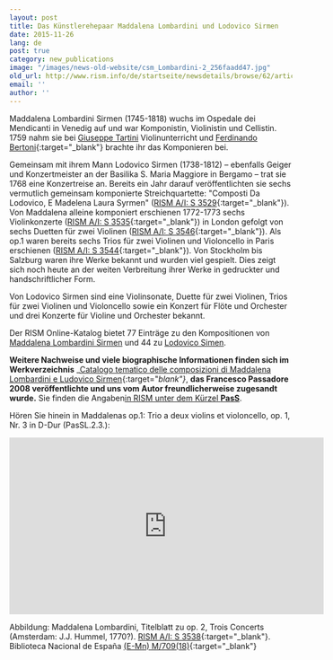 ```yaml
---
layout: post
title: Das Künstlerehepaar Maddalena Lombardini und Lodovico Sirmen
date: 2015-11-26
lang: de
post: true
category: new_publications
image: "/images/news-old-website/csm_Lombardini-2_256faadd47.jpg"
old_url: http://www.rism.info/de/startseite/newsdetails/browse/62/article/64/the-musical-couple-maddalena-lombardini-and-lodovico-sirmen.html
email: ''
author: ''
---
```



Maddalena Lombardini Sirmen (1745-1818) wuchs im Ospedale dei Mendicanti in Venedig auf und war Komponistin, Violinistin und Cellistin. 1759 nahm sie bei [Giuseppe Tartini](https://opac.rism.info/search?View=rism&author=Giuseppe+Tartini "external-link-new-window") Violinunterricht und [Ferdinando Bertoni](https://opac.rism.info/search?View=rism&author=Ferdinando+Bertoni){:target="_blank"} brachte ihr das Komponieren bei.



Gemeinsam mit ihrem Mann Lodovico Sirmen (1738-1812) – ebenfalls Geiger und Konzertmeister an der Basilika S. Maria Maggiore in Bergamo – trat sie 1768 eine Konzertreise an. Bereits ein Jahr darauf veröffentlichten sie sechs vermutlich gemeinsam komponierte Streichquartette: "Composti Da Lodovico, E Madelena Laura Syrmen" ([RISM A/I: S 3529](https://opac.rism.info/search?id=00000990059887){:target="_blank"}). Von Maddalena alleine komponiert erschienen 1772-1773 sechs Violinkonzerte ([RISM A/I: S 3535](https://opac.rism.info/search?id=00000990059893){:target="_blank"}) in London gefolgt von sechs Duetten für zwei Violinen ([RISM A/I: S 3546](https://opac.rism.info/search?id=00000990059904){:target="_blank"}). Als op.1 waren bereits sechs Trios für zwei Violinen und Violoncello in Paris erschienen ([RISM A/I: S 3544](https://opac.rism.info/search?id=00000990059902){:target="_blank"}). Von Stockholm bis Salzburg waren ihre Werke bekannt und wurden viel gespielt. Dies zeigt sich noch heute an der weiten Verbreitung ihrer Werke in gedruckter und handschriftlicher Form.



Von Lodovico Sirmen sind eine Violinsonate, Duette für zwei Violinen, Trios für zwei Violinen und Violoncello sowie ein Konzert für Flöte und Orchester und drei Konzerte für Violine und Orchester bekannt.



Der RISM Online-Katalog bietet 77 Einträge zu den Kompositionen von [Maddalena Lombardini Sirmen](https://opac.rism.info/search?View=rism&author=maddalena+laura+syrmen "external-link-new-window") und 44 zu [Lodovico Simen](https://opac.rism.info/search?View=rism&author=lodovico+maria+gaspar+syrmen "external-link-new-window").

**Weitere Nachweise und viele biographische Informationen finden sich im Werkverzeichnis** _[Catalogo tematico delle composizioni di Maddalena Lombardini e Ludovico Sirmen](http://www.solistiveneti.it/home.php?lang=Eng&home=s&news=s&tp=claudioscimone&file=edizioni.php){:target="_blank"}_, **das Francesco Passadore 2008 veröffentlichte und uns vom Autor freundlicherweise zugesandt wurde.** Sie finden die Angaben[in RISM unter dem Kürzel **PasS**](https://opac.rism.info/search?View=rism&q=PasS&author=syrmen "external-link-new-window").

Hören Sie hinein in Maddalenas op.1: Trio a deux violins et violoncello, op. 1, Nr. 3 in D-Dur (PasSL.2.3.):

<iframe width="560" height="315" src="https://www.youtube.com/embed/ovKfheo1vzM" frameborder="0" allowfullscreen></iframe>



Abbildung: Maddalena Lombardini, Titelblatt zu op. 2, Trois Concerts (Amsterdam: J.J. Hummel, 1770?). [RISM A/I: S 3538](https://opac.rism.info/search?id=00000990059896){:target="_blank"}. Biblioteca Nacional de España [(E-Mn) M/709(18)](http://bdh-rd.bne.es/viewer.vm?id=0000009725&page=1){:target="_blank"}



<script type="text/javascript">var switchTo5x=true;</script><script type="text/javascript" src="http://w.sharethis.com/button/buttons.js"></script><script type="text/javascript">stLight.options({publisher: "9b601438-1ce1-49d8-bfd7-9cff5df54c17", doNotHash: false, doNotCopy: false, hashAddressBar: false});</script>